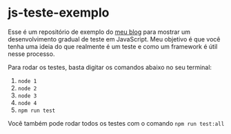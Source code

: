 # js-teste-exemplo

Esse é um repositório de exemplo do [meu blog](https://igorvenancio.com/blog) para mostrar
um desenvolvimento gradual de teste em JavaScript. Meu objetivo é que você tenha uma ideia
do que realmente é um teste e como um framework é útil nesse processo.

Para rodar os testes, basta digitar os comandos abaixo no seu terminal:

1. `node 1`
2. `node 2`
3. `node 3`
4. `node 4`
5. `npm run test`

Você também pode rodar todos os testes com o comando `npm run test:all`
